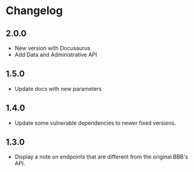# Changelog

## 2.0.0
- New version with Docusaurus
- Add Data and Administrative API

## 1.5.0
- Update docs with new parameters

## 1.4.0
- Update some vulnerable dependencies to newer fixed versions.

## 1.3.0
- Display a note on endpoints that are different from the original BBB's API.
